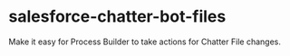 # salesforce-chatter-bot-files
Make it easy for Process Builder to take actions for Chatter File changes.
